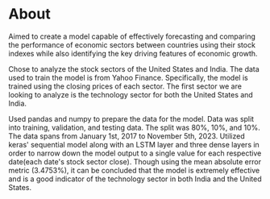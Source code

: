 # About

  Aimed to create a model capable of effectively forecasting and comparing the performance of economic sectors between countries using their stock indexes while also identifying the key driving features of economic growth. 

  Chose to analyze the stock sectors of the United States and India. The data used to train the model is from Yahoo Finance. Specifically, the model is trained using the closing prices of each sector. The first sector we are looking to analyze is the technology sector for both the United States and India. 
  
  Used pandas and numpy to prepare the data for the model. Data was split into training, validation, and testing data. The split was 80%, 10%, and 10%. The data spans from January 1st, 2017 to November 5th, 2023. Utilized keras' sequential model along with an LSTM layer and three dense layers in order to narrow down the model output to a single value for each respective date(each date's stock sector close). 
  Though using the mean absolute error metric (3.4753%), it can be concluded that the model is extremely effective and is a good indicator of the technology sector in both India and the United States.

  
